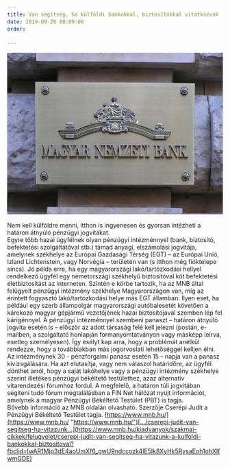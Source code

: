 ```yaml
---
title: Van segítség, ha külföldi bankokkal, biztosítókkal vitatkozunk
date: 2019-09-20 00:09:00
order: 

---
```

![](/uploads/MNB_logo.jpg)

Nem kell külföldre menni, itthon is ingyenesen és gyorsan intézheti a határon átnyúló pénzügyi jogvitákat.  
Egyre több hazai ügyfélnek olyan pénzügyi intézménnyel (bank, biztosító, befektetési szolgáltatóval stb.) támad anyagi, elszámolási jogvitája, amelynek székhelye az Európai Gazdasági Térség (EGT) – az Európai Unió, Izland Lichtenstein, vagy Norvégia – területén van (s itthon még fióktelepe sincs). Jó példa erre, ha egy magyarországi lakó/tartózkodási hellyel rendelkező ügyfél egy németországi székhelyű biztosítóval köt befektetési életbiztosítást az interneten. Szintén e körbe tartozik, ha az MNB által felügyelt pénzügyi intézmény székhelye Magyarországon van, míg az érintett fogyasztó lakó/tartózkodási helye más EGT államban. Ilyen eset, ha például egy szerb állampolgár magyarországi autóbalesetét követően a károkozó magyar gépjármű vezetőjének hazai biztosítójával szemben lép fel kárigénnyel. A pénzügyi intézménnyel szembeni panaszt – határon átnyúló jogvita esetén is – először az adott társaság felé kell jelezni (postán, e-mailben, a szolgáltató honlapján formanyomtatványon vagy másképp leírva, esetleg személyesen). Így esélyt kap arra, hogy a problémát anélkül rendezze, hogy a továbbiakban más jogorvoslati lehetőséggel kelljen élni. Az intézménynek 30 - pénzforgalmi panasz esetén 15 – napja van a panasz kivizsgálására. Ha azt elutasítja, vagy nem válaszol határidőre, az ügyfél dönthet arról, hogy a saját lakóhelye vagy a pénzügyi intézmény székhelye szerint illetékes pénzügyi békéltető testülethez, azaz alternatív vitarendezési fórumhoz fordul. A megfelelő, a határon túli jogvitában segíteni tudó fórum megtalálásban a FIN Net hálózat nyújt információt, amelynek a magyar Pénzügyi Békéltető Testület (PBT) is tagja.  
Bővebb információ az MNB oldalán olvasható. Szerzője Cserépi Judit a Pénzügyi Békéltető Testület tagja. [https://www.mnb.hu/](https://www.mnb.hu/ "https://www.mnb.hu/")[…/cserepi-judit-van-segitseg-ha-vitazunk…](https://www.mnb.hu/kiadvanyok/szakmai-cikkek/felugyelet/cserepi-judit-van-segitseg-ha-vitazunk-a-kulfoldi-bankokkal-biztositoval?fbclid=IwAR1Mjp3dE4aoUmXf6_gwU9ndccozk4lE5Ik8XyHk5RysaEoh1ohXlfwmGDE)